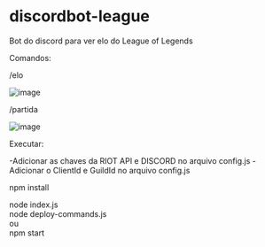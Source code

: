 # discordbot-league
Bot do discord para ver elo do League of Legends

Comandos:

/elo 

![image](https://user-images.githubusercontent.com/32989586/225924463-0a39f38a-5d1a-43ec-ba0d-34beded03cc7.png)

/partida

![image](https://user-images.githubusercontent.com/32989586/225924649-bd83897e-0b7a-41fb-a423-202e9889ae1a.png)

Executar:

-Adicionar as chaves da RIOT API e DISCORD no arquivo config.js
-Adicionar o ClientId e GuildId no arquivo config.js

npm install

node index.js <br/>
node deploy-commands.js <br/>
ou <br/>
npm start

